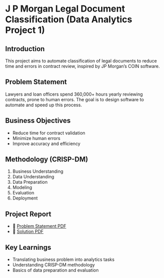 # J P Morgan Legal Document Classification (Data Analytics Project 1)

## Introduction  
This project aims to automate classification of legal documents to reduce time and errors in contract review, inspired by JP Morgan’s COIN software.

## Problem Statement  
Lawyers and loan officers spend 360,000+ hours yearly reviewing contracts, prone to human errors. The goal is to design software to automate and speed up this process.

## Business Objectives  
- Reduce time for contract validation  
- Minimize human errors  
- Improve accuracy and efficiency  

## Methodology (CRISP-DM)  
1. Business Understanding  
2. Data Understanding  
3. Data Preparation  
4. Modeling  
5. Evaluation  
6. Deployment  

## Project Report  
- 📄 [Problem Statement PDF](./Course1-Data%20Analysis%20of%20JP%20MORGAN/Course%201%20Project%20Problem%20Statement.pdf)  
- 📄 [Solution PDF](./Course1-Data%20Analysis%20of%20JP%20MORGAN/PROJECT%20ANALYSIS%20-%201.pdf)

## Key Learnings  
- Translating business problem into analytics tasks  
- Understanding CRISP-DM methodology  
- Basics of data preparation and evaluation  
